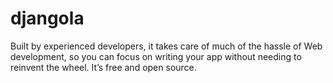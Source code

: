 # djangola
Built by experienced developers, it takes care of much of the hassle of Web development, so you can focus on writing your app without needing to reinvent the wheel. It’s free and open source.
